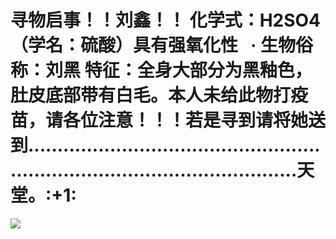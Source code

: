 <html>
<head><title>Hello Github!</title></head>

<body>
<h1>寻物启事！！刘鑫！！
化学式：H2SO4（学名：硫酸）具有强氧化性   · 生物俗称：刘黑  特征：全身大部分为黑釉色，肚皮底部带有白毛。本人未给此物打疫苗，请各位注意！！！若是寻到请将她送到...................................................................................................天堂。:+1:
</h1>
<img src="http://pic2.huitu.com/res/20120404/83618_20120404224742471200_1.jpg"/>
</body>
</htiml>
